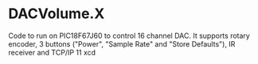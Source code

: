 # DACVolume.X
Code to run on PIC18F67J60 to control 16 channel DAC. It supports rotary encoder, 3 buttons ("Power", "Sample Rate" and "Store Defaults"), IR receiver and TCP/IP
11
xcd
